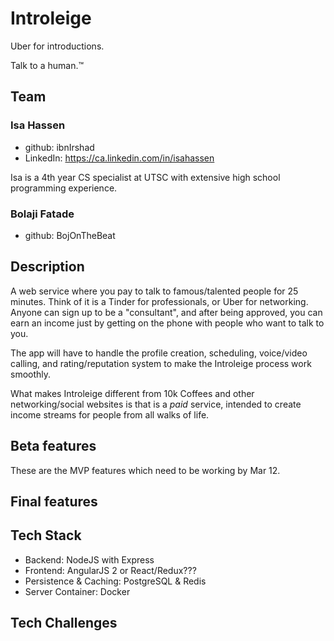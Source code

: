 # Introleige
Uber for introductions.

Talk to a human.™

## Team

### Isa Hassen
- github: ibnIrshad
- LinkedIn: https://ca.linkedin.com/in/isahassen

Isa is a 4th year CS specialist at UTSC with extensive high school programming
experience. 

### Bolaji Fatade
- github: BojOnTheBeat

## Description

A web service where you pay to talk to famous/talented people for 25 minutes.
Think of it is a Tinder for professionals, or Uber for networking. Anyone can
sign up to be a "consultant", and after being approved, you can earn an income
just by getting on the phone with people who want to talk to you.

The app will have to handle the profile creation, scheduling, voice/video
calling, and rating/reputation system to make the Introleige process work
smoothly.

What makes Introleige different from 10k Coffees and other networking/social
websites is that is a *paid* service, intended to create income streams for
people from all walks of life.

## Beta features

These are the MVP features which need to be working by Mar 12.


## Final features

## Tech Stack

- Backend: NodeJS with Express
- Frontend: AngularJS 2 or React/Redux???
- Persistence & Caching: PostgreSQL & Redis
- Server Container: Docker

## Tech Challenges